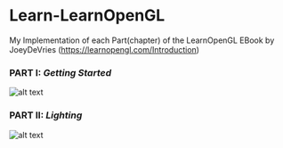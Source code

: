 # Learn-LearnOpenGL
My Implementation of each Part(chapter) of the LearnOpenGL EBook by JoeyDeVries  (https://learnopengl.com/Introduction)


### PART I: *Getting Started*
![alt text](https://github.com/tic-tacs/Learn-LearnOpenGL/blob/main/DemoGifs/Part1.gif) 

### PART II: *Lighting*
![alt text](https://github.com/tic-tacs/Learn-LearnOpenGL/blob/main/DemoGifs/Part2.gif?raw=true) 
